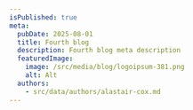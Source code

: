 ```yaml
---
isPublished: true
meta:
  pubDate: 2025-08-01
  title: Fourth blog
  description: Fourth blog meta description
  featuredImage:
    image: /src/media/blog/logoipsum-381.png
    alt: Alt
  authors:
    - src/data/authors/alastair-cox.md
---
```

